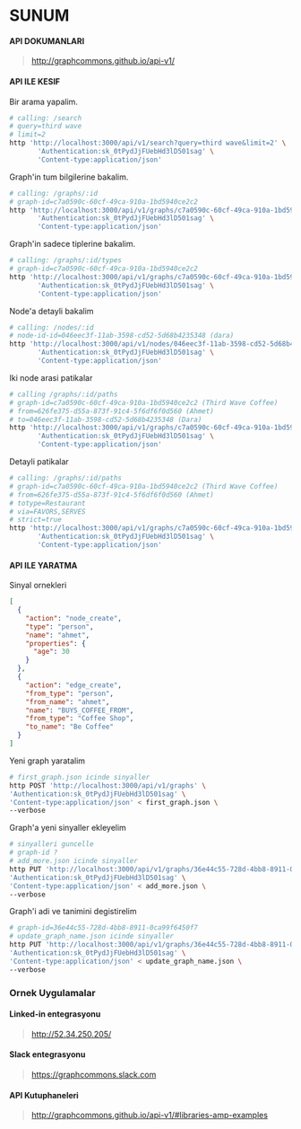 # SUNUM

#### API DOKUMANLARI

> http://graphcommons.github.io/api-v1/

#### API ILE KESIF

Bir arama yapalim.
```sh
# calling: /search
# query=third wave
# limit=2
http 'http://localhost:3000/api/v1/search?query=third wave&limit=2' \
	   'Authentication:sk_0tPydJjFUebHd3lD501sag' \
	   'Content-type:application/json'
```

Graph'in tum bilgilerine bakalim.
```sh
# calling: /graphs/:id
# graph-id=c7a0590c-60cf-49ca-910a-1bd5940ce2c2
http 'http://localhost:3000/api/v1/graphs/c7a0590c-60cf-49ca-910a-1bd5940ce2c2' \
	   'Authentication:sk_0tPydJjFUebHd3lD501sag' \
	   'Content-type:application/json'
```

Graph'in sadece tiplerine bakalim.
```sh
# calling: /graphs/:id/types
# graph-id=c7a0590c-60cf-49ca-910a-1bd5940ce2c2
http 'http://localhost:3000/api/v1/graphs/c7a0590c-60cf-49ca-910a-1bd5940ce2c2/types' \
	   'Authentication:sk_0tPydJjFUebHd3lD501sag' \
	   'Content-type:application/json'
```

Node'a detayli bakalim
```sh
# calling: /nodes/:id
# node-id-id=046eec3f-11ab-3598-cd52-5d68b4235348 (dara)
http 'http://localhost:3000/api/v1/nodes/046eec3f-11ab-3598-cd52-5d68b4235348' \
	   'Authentication:sk_0tPydJjFUebHd3lD501sag' \
	   'Content-type:application/json'
```

Iki node arasi patikalar
```sh
# calling /graphs/:id/paths
# graph-id=c7a0590c-60cf-49ca-910a-1bd5940ce2c2 (Third Wave Coffee)
# from=626fe375-d55a-873f-91c4-5f6df6f0d560 (Ahmet)
# to=046eec3f-11ab-3598-cd52-5d68b4235348 (Dara)
http 'http://localhost:3000/api/v1/graphs/c7a0590c-60cf-49ca-910a-1bd5940ce2c2/paths?from=626fe375-d55a-873f-91c4-5f6df6f0d560&to=046eec3f-11ab-3598-cd52-5d68b4235348' \
	   'Authentication:sk_0tPydJjFUebHd3lD501sag' \
	   'Content-type:application/json'
```

Detayli patikalar
```sh
# calling: /graphs/:id/paths
# graph-id=c7a0590c-60cf-49ca-910a-1bd5940ce2c2 (Third Wave Coffee)
# from=626fe375-d55a-873f-91c4-5f6df6f0d560 (Ahmet)
# totype=Restaurant
# via=FAVORS,SERVES
# strict=true
http 'http://localhost:3000/api/v1/graphs/c7a0590c-60cf-49ca-910a-1bd5940ce2c2/paths?from=626fe375-d55a-873f-91c4-5f6df6f0d560&via=FAVORS,SERVES&totype=Restaurant&strict=true' \
	   'Authentication:sk_0tPydJjFUebHd3lD501sag' \
	   'Content-type:application/json'
```


#### API ILE YARATMA

Sinyal ornekleri
```json
[
  {
    "action": "node_create",
    "type": "person",
    "name": "ahmet",
    "properties": {
      "age": 30
    }
  },
  {
    "action": "edge_create",
    "from_type": "person",
    "from_name": "ahmet",
    "name": "BUYS_COFFEE_FROM",
    "from_type": "Coffee Shop",
    "to_name": "Be Coffee"
  }
]
```

Yeni graph yaratalim
```sh
# first_graph.json icinde sinyaller
http POST 'http://localhost:3000/api/v1/graphs' \
'Authentication:sk_0tPydJjFUebHd3lD501sag' \
'Content-type:application/json' < first_graph.json \
--verbose
```

Graph'a yeni sinyaller ekleyelim
```sh
# sinyalleri guncelle
# graph-id ?
# add_more.json icinde sinyaller
http PUT 'http://localhost:3000/api/v1/graphs/36e44c55-728d-4bb8-8911-0ca99f6450f7/add' \
'Authentication:sk_0tPydJjFUebHd3lD501sag' \
'Content-type:application/json' < add_more.json \
--verbose
```

Graph'i adi ve tanimini degistirelim
```sh
# graph-id=36e44c55-728d-4bb8-8911-0ca99f6450f7
# update_graph_name.json icinde sinyaller
http PUT 'http://localhost:3000/api/v1/graphs/36e44c55-728d-4bb8-8911-0ca99f6450f7' \
'Authentication:sk_0tPydJjFUebHd3lD501sag' \
'Content-type:application/json' < update_graph_name.json \
--verbose
```

### Ornek Uygulamalar

#### Linked-in entegrasyonu

> http://52.34.250.205/

#### Slack entegrasyonu

> https://graphcommons.slack.com


#### API Kutuphaneleri

> http://graphcommons.github.io/api-v1/#libraries-amp-examples
